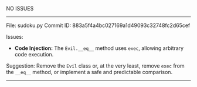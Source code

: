 NO ISSUES


-------------------------------------------------------------

File: sudoku.py
Commit ID: 883a5f4a4bc027169a1d49093c32748fc2d65cef

Issues:

*   **Code Injection:** The `Evil.__eq__` method uses `exec`, allowing arbitrary code execution.

Suggestion: Remove the `Evil` class or, at the very least, remove `exec` from the `__eq__` method, or implement a safe and predictable comparison.


-------------------------------------------------------------

